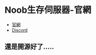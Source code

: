 # Noob生存伺服器-官網
- [官網](https://noob.serveminecraft.net/)
- [Discord](https://discord.com/invite/R4mfP56Wve)
## 還是開源好了.....
